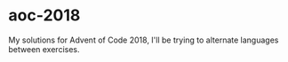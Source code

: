 # aoc-2018
My solutions for Advent of Code 2018, I'll be trying to alternate languages between exercises.
